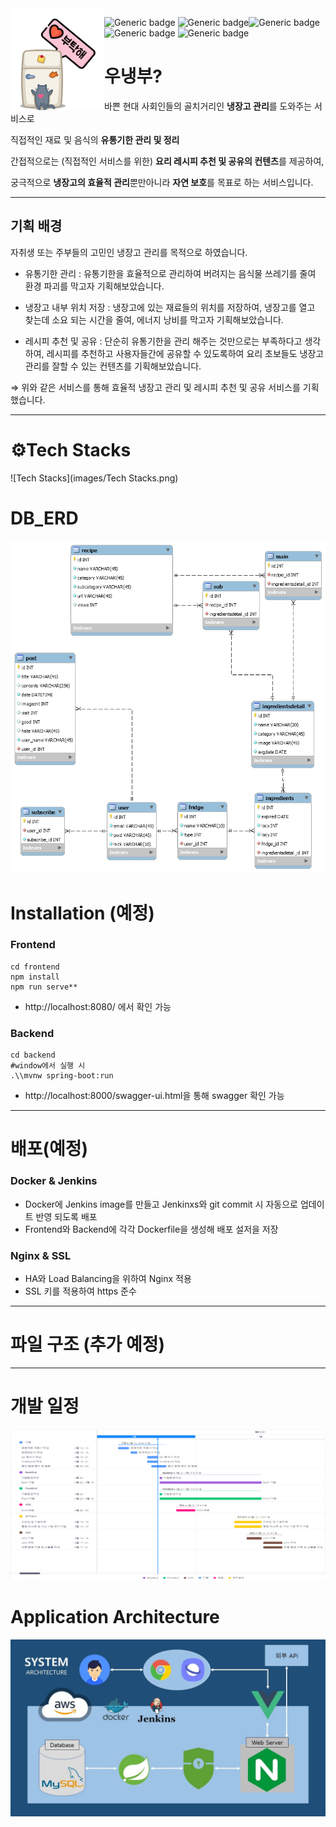 <img src="images/logo.png" align="left" alt="logo" style="width: 150px; " />



![Generic badge](https://img.shields.io/badge/Vue.js-2.6.1-orange.svg) ![Generic badge](https://img.shields.io/badge/Axios-0.21.1-blue.svg)![Generic badge](https://img.shields.io/badge/SpringBoot-2.4.5-green.svg)![Generic badge](https://img.shields.io/badge/Mysql-8.0.17-yellowgreen.svg) ![Generic badge](https://img.shields.io/badge/Nginx-lightgrey.svg)

# 우냉부?

바쁜 현대 사회인들의 골치거리인 **냉장고 관리**를 도와주는 서비스로

직접적인 재료 및 음식의 **유통기한 관리 및 정리**

간접적으로는 (직접적인 서비스를 위한) **요리 레시피 추천 및 공유의 컨텐츠**를 제공하여,

궁극적으로 **냉장고의 효율적 관리**뿐만아니라 **자연 보호**를 목표로 하는 서비스입니다.

------

## 기획 배경

자취생 또는 주부들의 고민인 냉장고 관리를 목적으로 하였습니다.

- 유통기한 관리 : 유통기한을 효율적으로 관리하여 버려지는 음식물 쓰레기를 줄여 환경 파괴를 막고자 기획해보았습니다.

- 냉장고 내부 위치 저장 : 냉장고에 있는 재료들의 위치를 저장하여, 냉장고를 열고 찾는데 소요 되는 시간을 줄여, 에너지 낭비를 막고자 기획해보았습니다.

- 레시피 추천 및 공유 : 단순히 유통기한을 관리 해주는 것만으로는 부족하다고 생각하여, 레시피를 추천하고 사용자들간에 공유할 수 있도록하여 요리 초보들도 냉장고 관리를 잘할 수 있는 컨텐츠를 기획해보았습니다.

  

⇒ 위와 같은 서비스를 통해 효율적 냉장고 관리 및 레시피 추천 및 공유 서비스를 기획했습니다.

------



# ⚙️Tech Stacks

![Tech Stacks](images/Tech Stacks.png)

# DB_ERD

![DB_ERD](images/DB_ERD.png)



# Installation (예정)

### Frontend

```shell
cd frontend
npm install
npm run serve**
```

- http://localhost:8080/ 에서 확인 가능

### Backend

```shell
cd backend
#window에서 실행 시
.\\mvnw spring-boot:run
```

- http://localhost:8000/swagger-ui.html을 통해 swagger 확인 가능

------



# 배포(예정)

### Docker & Jenkins

- Docker에 Jenkins image를 만들고 Jenkinxs와 git commit 시 자동으로 업데이트 반영 되도록 배포
- Frontend와 Backend에 각각 Dockerfile을 생성해 배포 설저을 저장

### Nginx & SSL

- HA와 Load Balancing을 위하여 Nginx 적용
- SSL 키를 적용하여 https 준수

------



# 파일 구조 (추가 예정)



------





# 개발 일정

![gantt_chart](images/gantt_chart.png)



# Application Architecture

![Application Architecture](images/application_architecture.jpg)



